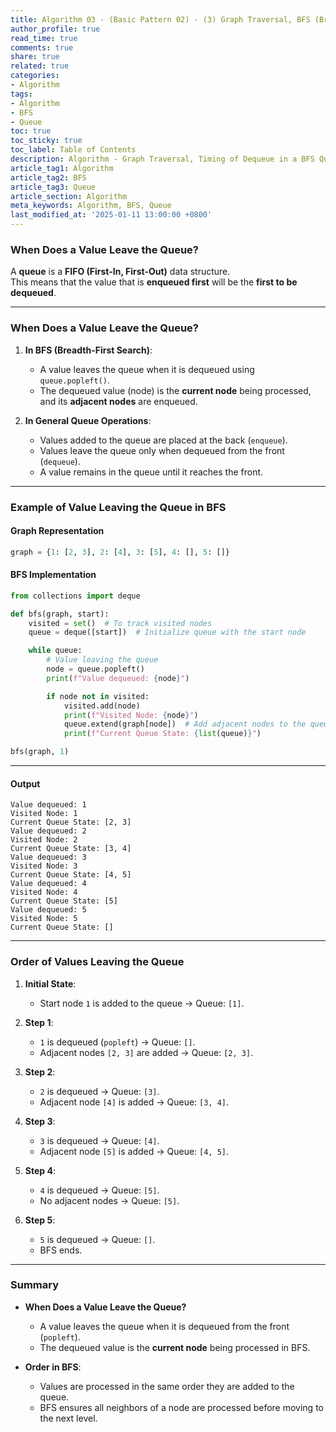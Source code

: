 ```yaml
---
title: Algorithm 03 - (Basic Pattern 02) - (3) Graph Traversal, BFS (Breadth-First Search) - When Does a Value Leave the Queue?
author_profile: true
read_time: true
comments: true
share: true
related: true
categories:
- Algorithm
tags:
- Algorithm
- BFS
- Queue
toc: true
toc_sticky: true
toc_label: Table of Contents
description: Algorithm - Graph Traversal, Timing of Dequeue in a BFS Queue
article_tag1: Algorithm
article_tag2: BFS
article_tag3: Queue
article_section: Algorithm
meta_keywords: Algorithm, BFS, Queue
last_modified_at: '2025-01-11 13:00:00 +0800'
---
```


### **When Does a Value Leave the Queue?**

A **queue** is a **FIFO (First-In, First-Out)** data structure.  
This means that the value that is **enqueued first** will be the **first to be dequeued**.

---

### **When Does a Value Leave the Queue?**

1. **In BFS (Breadth-First Search)**:
   - A value leaves the queue when it is dequeued using `queue.popleft()`.
   - The dequeued value (node) is the **current node** being processed, and its **adjacent nodes** are enqueued.

2. **In General Queue Operations**:
   - Values added to the queue are placed at the back (`enqueue`).
   - Values leave the queue only when dequeued from the front (`dequeue`).
   - A value remains in the queue until it reaches the front.

---

### **Example of Value Leaving the Queue in BFS**

#### **Graph Representation**
```python
graph = {1: [2, 3], 2: [4], 3: [5], 4: [], 5: []}
```

#### **BFS Implementation**
```python
from collections import deque

def bfs(graph, start):
    visited = set()  # To track visited nodes
    queue = deque([start])  # Initialize queue with the start node

    while queue:
        # Value leaving the queue
        node = queue.popleft()
        print(f"Value dequeued: {node}")

        if node not in visited:
            visited.add(node)
            print(f"Visited Node: {node}")
            queue.extend(graph[node])  # Add adjacent nodes to the queue
            print(f"Current Queue State: {list(queue)}")

bfs(graph, 1)
```

---

#### **Output**
```
Value dequeued: 1
Visited Node: 1
Current Queue State: [2, 3]
Value dequeued: 2
Visited Node: 2
Current Queue State: [3, 4]
Value dequeued: 3
Visited Node: 3
Current Queue State: [4, 5]
Value dequeued: 4
Visited Node: 4
Current Queue State: [5]
Value dequeued: 5
Visited Node: 5
Current Queue State: []
```

---

### **Order of Values Leaving the Queue**

1. **Initial State**:
   - Start node `1` is added to the queue → Queue: `[1]`.

2. **Step 1**:
   - `1` is dequeued (`popleft`) → Queue: `[]`.
   - Adjacent nodes `[2, 3]` are added → Queue: `[2, 3]`.

3. **Step 2**:
   - `2` is dequeued → Queue: `[3]`.
   - Adjacent node `[4]` is added → Queue: `[3, 4]`.

4. **Step 3**:
   - `3` is dequeued → Queue: `[4]`.
   - Adjacent node `[5]` is added → Queue: `[4, 5]`.

5. **Step 4**:
   - `4` is dequeued → Queue: `[5]`.
   - No adjacent nodes → Queue: `[5]`.

6. **Step 5**:
   - `5` is dequeued → Queue: `[]`.
   - BFS ends.

---

### **Summary**

- **When Does a Value Leave the Queue?**
  - A value leaves the queue when it is dequeued from the front (`popleft`).
  - The dequeued value is the **current node** being processed in BFS.

- **Order in BFS**:
  - Values are processed in the same order they are added to the queue.
  - BFS ensures all neighbors of a node are processed before moving to the next level.